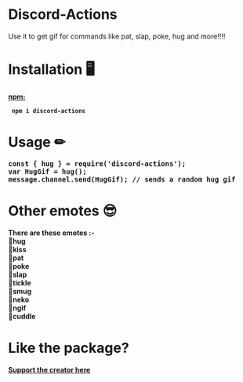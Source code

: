 # Discord-Actions
Use it to get gif for commands like pat, slap, poke, hug and more!!!!

# Installation 🖥
<b><a href = "https://www.npmjs.com/package/discord-actions"> npm: </a><b> 
<p>
<code> npm i discord-actions </code>

# Usage ✏
<pre class = "prettyprint">
const { hug } = require('discord-actions');
var HugGif = hug();
message.channel.send(HugGif); // sends a random hug gif
</pre>
# Other emotes 😎
There are these emotes :- <br>
📝hug <br> 
📝kiss <br>
📝pat <br>
📝poke <br>
📝slap <br>
📝tickle <br>
📝smug <br>
📝neko <br>
📝ngif <br>
📝cuddle <br>
# Like the package?
<a href = "https://www.buymeacoffee.com/TheRamann">
Support the creator here
</a>